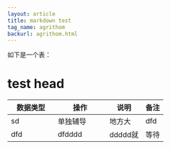 ```yaml
---
layout: article
title: markdown test
tag_name: agrithom
backurl: agrithom.html
---
```

<style>
	table th:nth-child(1){
		width: 30%;
	}
	table th:nth-child(2){
		width: 100px;
	}
</style>


如下是一个表：
# test head

数据类型|操作|说明|备注
--|--|--|--
sd|单独辅导|地方大|dfd
dfd|dfdddd|ddddd就|等待